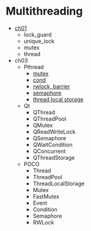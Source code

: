# Multithreading

- [ch01](ch01/README.md)
  - lock_guard
  - unique_lock
  - mutex
  - thread
- ch03
  - Pthread
    - [mutex](ch03/pthread/mutex/README.md)
    - [cond](ch03/pthread/cond/README.md)
    - [rwlock, barrier](ch03/pthread/rwlock/README.md)
    - [semaphore](ch03/pthread/semaphore/README.md)
    - [thread local storage](ch03/pthread/thread_local_storage/README.md)
  - Qt
    - QThread
    - QThreadPool
    - QMutex
    - QReadWriteLock
    - QSemaphore
    - QWaitCondition
    - QConcurrent
    - QThreadStorage
  - POCO
    - Thread
    - ThreadPool
    - ThreadLocalStorage
    - Mutex
    - FastMutex
    - Event
    - Condition
    - Semaphore
    - RWLock

